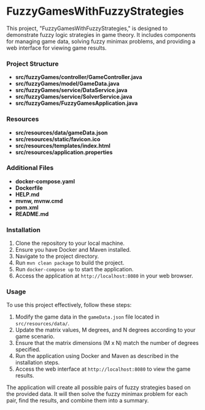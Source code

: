 # FuzzyGamesWithFuzzyStrategies

This project, "FuzzyGamesWithFuzzyStrategies," is designed to demonstrate fuzzy logic strategies in game theory. It includes components for managing game data, solving fuzzy minimax problems, and providing a web interface for viewing game results.

### Project Structure

- **src/fuzzyGames/controller/GameController.java**
- **src/fuzzyGames/model/GameData.java**
- **src/fuzzyGames/service/DataService.java**
- **src/fuzzyGames/service/SolverService.java**
- **src/fuzzyGames/FuzzyGamesApplication.java**

### Resources

- **src/resources/data/gameData.json**
- **src/resources/static/favicon.ico**
- **src/resources/templates/index.html**
- **src/resources/application.properties**

### Additional Files

- **docker-compose.yaml**
- **Dockerfile**
- **HELP.md**
- **mvnw, mvnw.cmd**
- **pom.xml**
- **README.md**

### Installation

1. Clone the repository to your local machine.
2. Ensure you have Docker and Maven installed.
3. Navigate to the project directory.
4. Run `mvn clean package` to build the project.
5. Run `docker-compose up` to start the application.
6. Access the application at `http://localhost:8080` in your web browser.

### Usage

To use this project effectively, follow these steps:

1. Modify the game data in the `gameData.json` file located in `src/resources/data/`.
2. Update the matrix values, M degrees, and N degrees according to your game scenario.
3. Ensure that the matrix dimensions (M x N) match the number of degrees specified.
4. Run the application using Docker and Maven as described in the installation steps.
5. Access the web interface at `http://localhost:8080` to view the game results.

The application will create all possible pairs of fuzzy strategies based on the provided data. It will then solve the fuzzy minimax problem for each pair, find the results, and combine them into a summary.